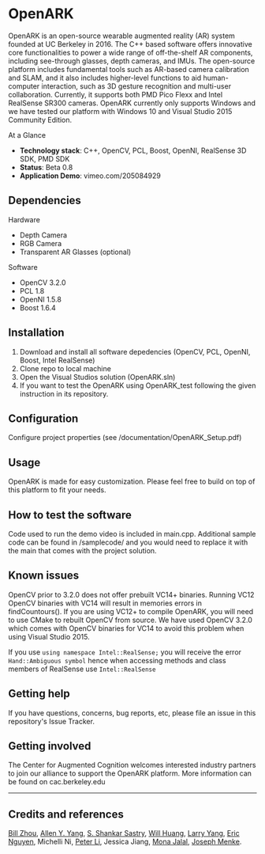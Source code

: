 # OpenARK

OpenARK is an open-source wearable augmented reality (AR) system founded at UC Berkeley in 2016. The C++ based software offers innovative core functionalities to power a wide range of off-the-shelf AR components, including see-through glasses, depth cameras, and IMUs. The open-source platform includes fundamental tools such as AR-based camera calibration and SLAM, and it also includes higher-level functions to aid human-computer interaction, such as 3D gesture recognition and multi-user collaboration. Currently, it supports both PMD Pico Flexx and Intel RealSense SR300 cameras. OpenARK currently only supports Windows and we have tested our platform with Windows 10 and Visual Studio 2015 Community Edition.

At a Glance

  - **Technology stack**: C++, OpenCV, PCL, Boost, OpenNI, RealSense 3D SDK, PMD SDK
  - **Status**:  Beta 0.8
  - **Application Demo**: vimeo.com/205084929


## Dependencies
Hardware
- Depth Camera
- RGB Camera
- Transparent AR Glasses (optional)

Software
- OpenCV 3.2.0
- PCL 1.8
- OpenNI 1.5.8
- Boost 1.6.4

## Installation

1. Download and install all software depedencies (OpenCV, PCL, OpenNI, Boost, Intel RealSense)
2. Clone repo to local machine
3. Open the Visual Studios solution (OpenARK.sln)
4. If you want to test the OpenARK using OpenARK_test following the given instruction in its repository.

## Configuration

Configure project properties (see /documentation/OpenARK_Setup.pdf)

## Usage

OpenARK is made for easy customization. Please feel free to build on top of this platform to fit your needs.

## How to test the software

Code used to run the demo video is included in main.cpp. Additional sample code can be found in /samplecode/ and you would need to replace it with the main that comes with the project solution.

## Known issues

OpenCV prior to 3.2.0 does not offer prebuilt VC14+ binaries. Running VC12 OpenCV binaries with VC14 will result in memories errors in findCountours(). If you are using VC12+ to compile OpenARK, you will need to use CMake to rebuilt OpenCV from source.
We have used OpenCV 3.2.0 which comes with OpenCV binaries for VC14 to avoid this problem when using Visual Studio 2015.

If you use `using namespace Intel::RealSense;` you will receive the error `Hand::Ambiguous symbol` hence when accessing methods and class members of RealSense use `Intel::RealSense`


## Getting help

If you have questions, concerns, bug reports, etc, please file an issue in this repository's Issue Tracker.

## Getting involved

The Center for Augmented Cognition welcomes interested industry partners to join our alliance to support the OpenARK platform. More information can be found on cac.berkeley.edu

----

## Credits and references

[Bill Zhou](http://www.billzhou.me/), [Allen Y. Yang](https://people.eecs.berkeley.edu/~yang/), [S. Shankar Sastry](http://robotics.eecs.berkeley.edu/~sastry/), [Will Huang](https://www.linkedin.com/in/hwjwill/), [Larry Yang](https://www.linkedin.com/in/larry-yang-33bab1aa/), [Eric Nguyen](https://www.linkedin.com/in/eric-nguyen-71577678/), Michelli Ni, [Peter Li](https://www.linkedin.com/in/peter-li-a770ab88/), Jessica Jiang, [Mona Jalal](http://monajalal.com/), [Joseph Menke](https://people.eecs.berkeley.edu/~joemenke/).
